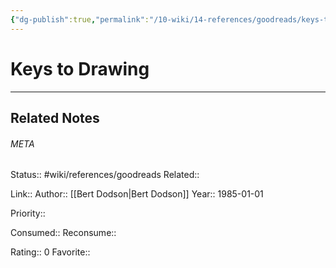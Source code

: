 ```yaml
---
{"dg-publish":true,"permalink":"/10-wiki/14-references/goodreads/keys-to-drawing/"}
---
```


# Keys to Drawing
---

## Related Notes




###### META
Status:: #wiki/references/goodreads
Related:: 

Link:: 
Author:: [[Bert Dodson\|Bert Dodson]]
Year:: 1985-01-01

Priority:: 

Consumed:: 
Reconsume:: 

Rating:: 0
Favorite:: 
